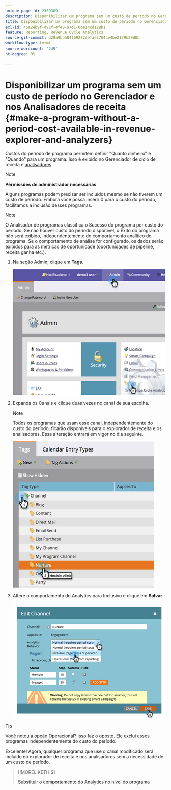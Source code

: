 ```yaml
---
unique-page-id: 2360389
description: Disponibilizar um programa sem um custo de período no Gerenciador e analisadores de receita - Documentação do Marketo - Documentação do produto
title: Disponibilizar um programa sem um custo de período no Gerenciador e nos Analisadores de receita
exl-id: 45a24b9f-d92f-4f48-a7d1-0be14cd128b1
feature: Reporting, Revenue Cycle Analytics
source-git-commit: d20a9bb584f69282eefae3704ce4be2179b29d0b
workflow-type: tm+mt
source-wordcount: '249'
ht-degree: 0%

---
```


# Disponibilizar um programa sem um custo de período no Gerenciador e nos Analisadores de receita {#make-a-program-without-a-period-cost-available-in-revenue-explorer-and-analyzers}

Custos do período de programa permitem definir &quot;Quanto dinheiro&quot; e &quot;Quando&quot; para um programa. Isso é exibido no Gerenciador de ciclo de receita e [analisadores](/help/marketo/product-docs/reporting/revenue-cycle-analytics/opportunity-influence-analyzer/tell-the-marketing-story-with-an-opportunity-influence-analyzer.md).

>[!NOTE]
>
>**Permissões de administrador necessárias**

Alguns programas podem precisar ser incluídos mesmo se não tiverem um custo de período. Embora você possa inserir 0 para o custo do período, facilitamos a inclusão desses programas.

>[!NOTE]
>
>O Analisador de programas classifica o Sucesso do programa por custo do período. Se não houver custo do período disponível, o Êxito do programa não será exibido, independentemente do comportamento analítico do programa. Se o comportamento de análise for configurado, os dados serão exibidos para as métricas de oportunidade (oportunidades de pipeline, receita ganha etc.).

1. Na seção Admin, clique em **Tags**.

   ![](assets/image2014-9-17-12-3a35-3a32.png)

1. Expanda os Canais e clique duas vezes no canal de sua escolha.

   >[!NOTE]
   >
   >Todos os programas que usam esse canal, independentemente do custo do período, ficarão disponíveis para o explorador de receita e os analisadores. Essa alteração entrará em vigor no dia seguinte.

   ![](assets/image2014-9-17-12-3a36-3a7.png)

1. Altere o comportamento do Analytics para Inclusivo e clique em **Salvar**.

   ![](assets/image2014-9-17-12-3a36-3a13.png)

>[!TIP]
>
>Você notou a opção Operacional? Isso faz o oposto. Ele exclui esses programas independentemente do custo do período.

Excelente! Agora, qualquer programa que use o canal modificado será incluído no explorador de receita e nos analisadores sem a necessidade de um custo de período.

>[!MORELIKETHIS]
>
>[Substituir o comportamento do Analytics no nível do programa](/help/marketo/product-docs/reporting/revenue-cycle-analytics/program-analytics/override-analytics-behavior-at-the-program-level.md)
